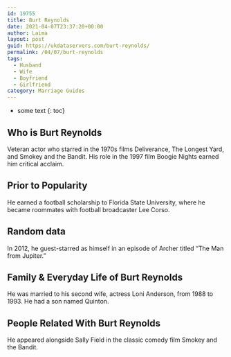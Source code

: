 ```yaml
---
id: 19755
title: Burt Reynolds
date: 2021-04-07T23:37:20+00:00
author: Laima
layout: post
guid: https://ukdataservers.com/burt-reynolds/
permalink: /04/07/burt-reynolds
tags:
  - Husband
  - Wife
  - Boyfriend
  - Girlfriend
category: Marriage Guides
---
```


* some text
{: toc}


## Who is Burt Reynolds
                  
                  
                  
Veteran actor who starred in the 1970s films Deliverance, The Longest Yard, and Smokey and the Bandit. His role in the 1997 film Boogie Nights earned him critical acclaim.
                  
              
            
              
            
                
                
                
## Prior to Popularity
                  
                  
                  
He earned a football scholarship to Florida State University, where he became roommates with football broadcaster Lee Corso.
                  
              
            
              
            
                
                
                
## Random data
                  
                  
                  
In 2012, he guest-starred as himself in an episode of Archer titled &#8220;The Man from Jupiter.&#8221;
                  
              
            
              
            
                
                
                
## Family & Everyday Life of Burt Reynolds
                  
                  
                  
He was married to his second wife, actress Loni Anderson, from 1988 to 1993. He had a son named Quinton.
                  
              
            
              
            
                
                
                
## People Related With Burt Reynolds
                  
                  
                  
He appeared alongside Sally Field in the classic comedy film Smokey and the Bandit.
                  
              
            
              
            
                
              
            
              
              
            
            
              
            
          
          
          